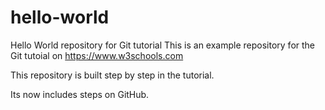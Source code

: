 # hello-world
Hello World repository for Git tutorial
This is an example repository for the Git tutoial on https://www.w3schools.com

This repository is built step by step in the tutorial.

Its now includes steps on GitHub.
